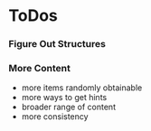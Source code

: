 # ToDos

### Figure Out Structures

### More Content
- more items randomly obtainable
- more ways to get hints
- broader range of content
- more consistency
